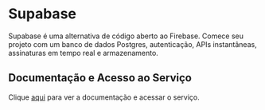 # Supabase

Supabase é uma alternativa de código aberto ao Firebase. Comece seu projeto com um banco de dados Postgres, autenticação, APIs instantâneas, assinaturas em tempo real e armazenamento.

## Documentação e Acesso ao Serviço

Clique [aqui](https://supabase.com) para ver a documentação e acessar o serviço.